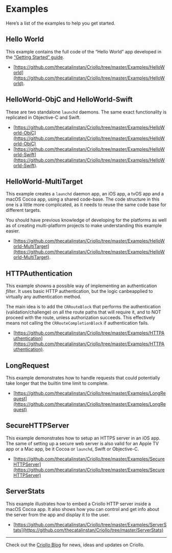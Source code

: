 # Examples

Here’s a list of the examples to help you get started.

## Hello World

This example contains the full code of the “Hello World” app developed in the [“Getting Started” guide](https://github.com/thecatalinstan/Criollo/wiki/Getting-Started).

- [https://github.com/thecatalinstan/Criollo/tree/master/Examples/HelloWorld](https://github.com/thecatalinstan/Criollo/tree/master/Examples/HelloWorld). 

## HelloWorld-ObjC and HelloWorld-Swift

These are two standalone `launchd` daemons. The same exact functionality is replicated in Objective-C and Swift.

- [https://github.com/thecatalinstan/Criollo/tree/master/Examples/HelloWorld-ObjC](https://github.com/thecatalinstan/Criollo/tree/master/Examples/HelloWorld-ObjC)
- [https://github.com/thecatalinstan/Criollo/tree/master/Examples/HelloWorld-Swift](https://github.com/thecatalinstan/Criollo/tree/master/Examples/HelloWorld-Swift). 

## HelloWorld-MultiTarget

This example creates a `launchd` daemon app, an iOS app, a tvOS app and a macOS Cocoa app, using a shared code-base. The code structure in this one is a little more complicated, as it needs to reuse the same code base for different targets.

You should have previous knowledge of developing for the platforms as well as of creating multi-platform projects to make understanding this example easier.

- [https://github.com/thecatalinstan/Criollo/tree/master/Examples/HelloWorld-MultiTarget](https://github.com/thecatalinstan/Criollo/tree/master/Examples/HelloWorld-MultiTarget).

## HTTPAuthentication

This example showns a possible way of implementing an authentication _filter_. It uses basic HTTP authentication, but
the logic canbeapplied to virtually any authentication method.

The main idea is to add the `CRRouteBlock` that performs the authentication (validation/challenge) on all the route paths that will require it, and to NOT proceed with the route, unless authorization succeeds. This effectively means not calling the `CRRouteCompletionBlock` if authentication fails.

- [https://github.com/thecatalinstan/Criollo/tree/master/Examples/HTTPAuthentication](https://github.com/thecatalinstan/Criollo/tree/master/Examples/HTTPAuthentication).


## LongRequest

This example demonstrates how to handle requests that could potentially take longer that the builtin time limit to complete.

- [https://github.com/thecatalinstan/Criollo/tree/master/Examples/LongRequest](https://github.com/thecatalinstan/Criollo/tree/master/Examples/LongRequest)

## SecureHTTPServer

This example demonstrates how to setup an HTTPS server in an iOS app. The same of setting up a secure web server is also valid for an Apple TV app or  a Mac app, be it Cocoa or `launchd`, Swift or Objective-C.

- [https://github.com/thecatalinstan/Criollo/tree/master/Examples/SecureHTTPServer](https://github.com/thecatalinstan/Criollo/tree/master/Examples/SecureHTTPServer)

## ServerStats

This example illustrates how to embed a Criollo HTTP server inside a macOS Cocoa app. It also shows how you can control and get info about the server from the app and display it to the user.

- [https://github.com/thecatalinstan/Criollo/tree/master/Examples/ServerStats](https://github.com/thecatalinstan/Criollo/tree/master/ServerStats)

---

Check out the [Criollo Blog](https://criollo.io/blog) for news, ideas and updates on Criollo.
